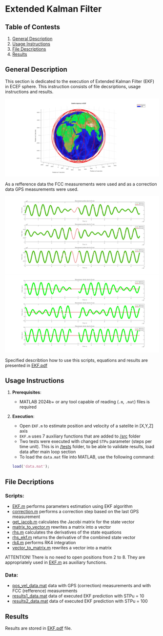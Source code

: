 # Extended Kalman Filter

## Table of Contests

1. [General Description](#general-description)
2. [Usage Instructions](#usage-instructions)
3. [File Descriptions](#file-descriptions)
4. [Results](#results)

## General Description
This section is dedicated to the execution of Extended Kalman Filter (EKF) in ECEF sphere. This instruction consists of file decsriptions, usage instructions and results.

![Satelite trajectory ECEF](/screenshots/trajectory.jpg)

As a refference data the FCC measurements were used and as a correction data GPS measurements were used.

![DataPosition](/screenshots/measurement_position.jpg)
![DataVelocity](/screenshots/measurement_velocity.jpg)

Specified describtion how to use this scripts, equations and results are presented in [EKF.pdf](/docs/EKF.pdf)

## Usage Instructions
1. **Prerequisites**:
   - MATLAB 2024b+ or any tool capable of reading (`.m`, `.mat`) files is required

2. **Execution**:
   - Open `EKF.m` to estimate position and velocity of a satelite in [X,Y,Z] axis 
   - `EKF.m` uses 7 auxiliary functions that are added to [/src](/src) folder
   - Two tests were executed with changed `STPu` parameter (steps per time unit). This is in [/tests](/tests) folder, to be able to validate results, load data after main loop section
   - To load the `data.mat` file into MATLAB, use the following command:
   ```matlab
   load('data.mat');

## File Decriptions
### Scripts:
- [EKF.m](/src/EKF.m) performs parameters estimation using EKF algorithm
- [correction.m](/src/correction.m) performs a correction step based on the last GPS measurement
- [get_jacob.m](/src/get_jacob.m) calculates the Jacobi matrix for the state vector
- [matrix_to_vector.m](/src/matrix_to_vector.m) rewrites a matrix into a vector 
- [rhs.m](/src/rhs.m) calculates the derivatives of the state equations
- [rhs_ekf.m](/src/rhs_ekf.m) returns the derivative of the combined state vector
- [rk4.m](/src/rk4.m) performs RK4 integration
- [vector_to_matrix.m](/src/vector_to_matrix.m) rewrites a vector into a matrix

ATTENTION! There is no need to open positions from 2 to 8. They are appropriately used in [EKF.m](/src/EKF.m) as auxiliary functions.

### Data:
- [pos_vel_data.mat](/src/pos_vel_data.mat) data with GPS (correction) measurements and with FCC (refference) measurements
- [results1_data.mat](/tests/results1_data.mat) data of executed EKF prediction with STPu = 10
- [results2_data.mat](/tests/results2_data.mat) data of executed EKF prediction with STPu = 100

## Results
Results are stored in [EKF.pdf](/docs/EKF.pdf) file.
